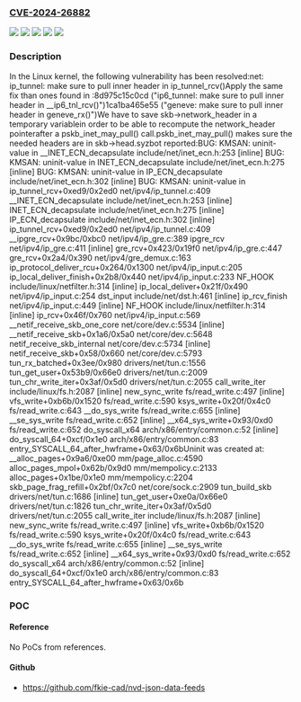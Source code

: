 ### [CVE-2024-26882](https://cve.mitre.org/cgi-bin/cvename.cgi?name=CVE-2024-26882)
![](https://img.shields.io/static/v1?label=Product&message=Linux&color=blue)
![](https://img.shields.io/static/v1?label=Version&message=&color=brightgreen)
![](https://img.shields.io/static/v1?label=Version&message=3.10%20&color=brightgreen)
![](https://img.shields.io/static/v1?label=Version&message=c54419321455631079c7d6e60bc732dd0c5914c5%20&color=brightgreen)
![](https://img.shields.io/static/v1?label=Vulnerability&message=n%2Fa&color=blue)

### Description

In the Linux kernel, the following vulnerability has been resolved:net: ip_tunnel: make sure to pull inner header in ip_tunnel_rcv()Apply the same fix than ones found in :8d975c15c0cd ("ip6_tunnel: make sure to pull inner header in __ip6_tnl_rcv()")1ca1ba465e55 ("geneve: make sure to pull inner header in geneve_rx()")We have to save skb->network_header in a temporary variablein order to be able to recompute the network_header pointerafter a pskb_inet_may_pull() call.pskb_inet_may_pull() makes sure the needed headers are in skb->head.syzbot reported:BUG: KMSAN: uninit-value in __INET_ECN_decapsulate include/net/inet_ecn.h:253 [inline] BUG: KMSAN: uninit-value in INET_ECN_decapsulate include/net/inet_ecn.h:275 [inline] BUG: KMSAN: uninit-value in IP_ECN_decapsulate include/net/inet_ecn.h:302 [inline] BUG: KMSAN: uninit-value in ip_tunnel_rcv+0xed9/0x2ed0 net/ipv4/ip_tunnel.c:409  __INET_ECN_decapsulate include/net/inet_ecn.h:253 [inline]  INET_ECN_decapsulate include/net/inet_ecn.h:275 [inline]  IP_ECN_decapsulate include/net/inet_ecn.h:302 [inline]  ip_tunnel_rcv+0xed9/0x2ed0 net/ipv4/ip_tunnel.c:409  __ipgre_rcv+0x9bc/0xbc0 net/ipv4/ip_gre.c:389  ipgre_rcv net/ipv4/ip_gre.c:411 [inline]  gre_rcv+0x423/0x19f0 net/ipv4/ip_gre.c:447  gre_rcv+0x2a4/0x390 net/ipv4/gre_demux.c:163  ip_protocol_deliver_rcu+0x264/0x1300 net/ipv4/ip_input.c:205  ip_local_deliver_finish+0x2b8/0x440 net/ipv4/ip_input.c:233  NF_HOOK include/linux/netfilter.h:314 [inline]  ip_local_deliver+0x21f/0x490 net/ipv4/ip_input.c:254  dst_input include/net/dst.h:461 [inline]  ip_rcv_finish net/ipv4/ip_input.c:449 [inline]  NF_HOOK include/linux/netfilter.h:314 [inline]  ip_rcv+0x46f/0x760 net/ipv4/ip_input.c:569  __netif_receive_skb_one_core net/core/dev.c:5534 [inline]  __netif_receive_skb+0x1a6/0x5a0 net/core/dev.c:5648  netif_receive_skb_internal net/core/dev.c:5734 [inline]  netif_receive_skb+0x58/0x660 net/core/dev.c:5793  tun_rx_batched+0x3ee/0x980 drivers/net/tun.c:1556  tun_get_user+0x53b9/0x66e0 drivers/net/tun.c:2009  tun_chr_write_iter+0x3af/0x5d0 drivers/net/tun.c:2055  call_write_iter include/linux/fs.h:2087 [inline]  new_sync_write fs/read_write.c:497 [inline]  vfs_write+0xb6b/0x1520 fs/read_write.c:590  ksys_write+0x20f/0x4c0 fs/read_write.c:643  __do_sys_write fs/read_write.c:655 [inline]  __se_sys_write fs/read_write.c:652 [inline]  __x64_sys_write+0x93/0xd0 fs/read_write.c:652  do_syscall_x64 arch/x86/entry/common.c:52 [inline]  do_syscall_64+0xcf/0x1e0 arch/x86/entry/common.c:83 entry_SYSCALL_64_after_hwframe+0x63/0x6bUninit was created at:  __alloc_pages+0x9a6/0xe00 mm/page_alloc.c:4590  alloc_pages_mpol+0x62b/0x9d0 mm/mempolicy.c:2133  alloc_pages+0x1be/0x1e0 mm/mempolicy.c:2204  skb_page_frag_refill+0x2bf/0x7c0 net/core/sock.c:2909  tun_build_skb drivers/net/tun.c:1686 [inline]  tun_get_user+0xe0a/0x66e0 drivers/net/tun.c:1826  tun_chr_write_iter+0x3af/0x5d0 drivers/net/tun.c:2055  call_write_iter include/linux/fs.h:2087 [inline]  new_sync_write fs/read_write.c:497 [inline]  vfs_write+0xb6b/0x1520 fs/read_write.c:590  ksys_write+0x20f/0x4c0 fs/read_write.c:643  __do_sys_write fs/read_write.c:655 [inline]  __se_sys_write fs/read_write.c:652 [inline]  __x64_sys_write+0x93/0xd0 fs/read_write.c:652  do_syscall_x64 arch/x86/entry/common.c:52 [inline]  do_syscall_64+0xcf/0x1e0 arch/x86/entry/common.c:83 entry_SYSCALL_64_after_hwframe+0x63/0x6b

### POC

#### Reference
No PoCs from references.

#### Github
- https://github.com/fkie-cad/nvd-json-data-feeds

